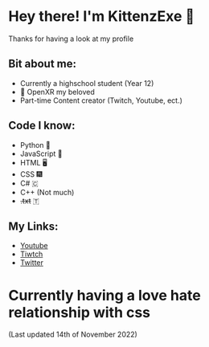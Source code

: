 # Hey there! I'm KittenzExe 👋
Thanks for having a look at my profile
## Bit about me:
- Currently a highschool student (Year 12)
- 💜 OpenXR my beloved
- Part-time Content creator (Twitch, Youtube, ect.)
## Code I know:
- Python 🐍
- JavaScript 📜
- HTML 🖥️
- CSS 🎆
- C# 🇨
- C++ (Not much)
- ~~.txt~~ 🇹
## My Links:
- [Youtube](https://www.youtube.com/channel/UCnoHozM85RPHh2XtIigkz_Q)
- [Tiwtch](https://twitch.tv/kittenzexe)
- [Twitter](https://twitter.com/kittenzexe)

# Currently having a love hate relationship with css

(Last updated 14th of November 2022)
